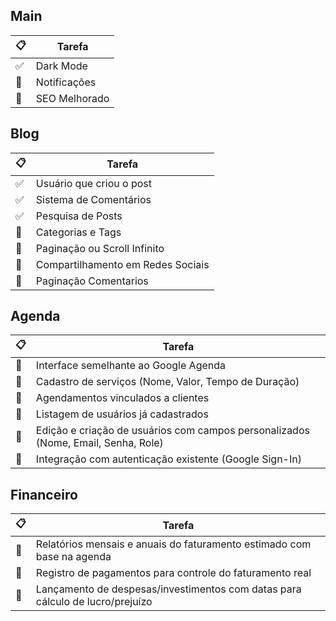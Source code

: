 ## Main

|📋 | Tarefa	|
|---|---------------------------|
|✅ | Dark Mode	|
|🚀 | Notificações	|
|🚀 | SEO Melhorado	|

## Blog 

|📋 | Tarefa	|
|---|---------------------------|
|✅ | Usuário que criou o post	|
|✅ | Sistema de Comentários	|
|✅ | Pesquisa de Posts	|
|🚀 | Categorias e Tags	|
|🚀 | Paginação ou Scroll Infinito	|
|🚀 | Compartilhamento em Redes Sociais	|
|🚀 | Paginação Comentarios	|

## Agenda

|📋 | Tarefa	|
|---|---------------------------|
|🚀 |Interface semelhante ao Google Agenda|
|🚀 |Cadastro de serviços (Nome, Valor, Tempo de Duração)|
|🚀 |Agendamentos vinculados a clientes|
|🚀 |Listagem de usuários já cadastrados|
|🚀 |Edição e criação de usuários com campos personalizados (Nome, Email, Senha, Role)|
|🚀 |Integração com autenticação existente (Google Sign-In)|

## Financeiro

|📋 | Tarefa	|
|---|---------------------------|
|🚀	|Relatórios mensais e anuais do faturamento estimado com base na agenda|
|🚀	|Registro de pagamentos para controle do faturamento real|
|🚀	|Lançamento de despesas/investimentos com datas para cálculo de lucro/prejuízo|